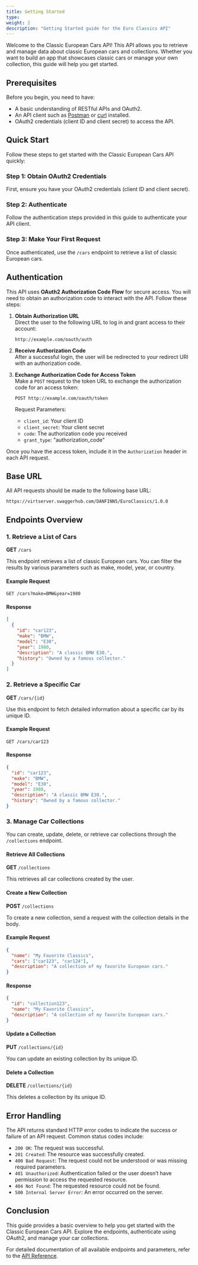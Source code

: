 ```yaml
---
title: Getting Started
type: 
weight: 2
description: "Getting Started guide for the Euro Classics API"
---
```


Welcome to the Classic European Cars API! This API allows you to retrieve and manage data about classic European cars and collections. Whether you want to build an app that showcases classic cars or manage your own collection, this guide will help you get started.

## Prerequisites

Before you begin, you need to have:
- A basic understanding of RESTful APIs and OAuth2.
- An API client such as [Postman](https://www.postman.com/) or [curl](https://curl.se/) installed.
- OAuth2 credentials (client ID and client secret) to access the API.

## Quick Start

Follow these steps to get started with the Classic European Cars API quickly:

### Step 1: Obtain OAuth2 Credentials

First, ensure you have your OAuth2 credentials (client ID and client secret).

### Step 2: Authenticate

Follow the authentication steps provided in this guide to authenticate your API client.

### Step 3: Make Your First Request

Once authenticated, use the `/cars` endpoint to retrieve a list of classic European cars.

## Authentication

This API uses **OAuth2 Authorization Code Flow** for secure access. You will need to obtain an authorization code to interact with the API. Follow these steps:

1. **Obtain Authorization URL**  
   Direct the user to the following URL to log in and grant access to their account:

   ```plaintext
   http://example.com/oauth/auth
   ```

2. **Receive Authorization Code**  
   After a successful login, the user will be redirected to your redirect URI with an authorization code.

3. **Exchange Authorization Code for Access Token**  
   Make a `POST` request to the token URL to exchange the authorization code for an access token:

   ```plaintext
   POST http://example.com/oauth/token
   ```

   Request Parameters:
   - `client_id`: Your client ID
   - `client_secret`: Your client secret
   - `code`: The authorization code you received
   - `grant_type`: "authorization_code"

Once you have the access token, include it in the `Authorization` header in each API request.

## Base URL

All API requests should be made to the following base URL:

```plaintext
https://virtserver.swaggerhub.com/DANFINN5/EuroClassics/1.0.0
```

## Endpoints Overview

### 1. Retrieve a List of Cars

**GET** `/cars`

This endpoint retrieves a list of classic European cars. You can filter the results by various parameters such as make, model, year, or country.

#### Example Request

```plaintext
GET /cars?make=BMW&year=1980
```

#### Response

```json
[
  {
    "id": "car123",
    "make": "BMW",
    "model": "E30",
    "year": 1980,
    "description": "A classic BMW E30.",
    "history": "Owned by a famous collector."
  }
]
```

### 2. Retrieve a Specific Car

**GET** `/cars/{id}`

Use this endpoint to fetch detailed information about a specific car by its unique ID.

#### Example Request

```plaintext
GET /cars/car123
```

#### Response

```json
{
  "id": "car123",
  "make": "BMW",
  "model": "E30",
  "year": 1980,
  "description": "A classic BMW E30.",
  "history": "Owned by a famous collector."
}
```

### 3. Manage Car Collections

You can create, update, delete, or retrieve car collections through the `/collections` endpoint.

#### Retrieve All Collections

**GET** `/collections`

This retrieves all car collections created by the user.

#### Create a New Collection

**POST** `/collections`

To create a new collection, send a request with the collection details in the body.

#### Example Request

```json
{
  "name": "My Favorite Classics",
  "cars": ["car123", "car124"],
  "description": "A collection of my favorite European cars."
}
```

#### Response

```json
{
  "id": "collection123",
  "name": "My Favorite Classics",
  "description": "A collection of my favorite European cars."
}
```

#### Update a Collection

**PUT** `/collections/{id}`

You can update an existing collection by its unique ID.

#### Delete a Collection

**DELETE** `/collections/{id}`

This deletes a collection by its unique ID.

## Error Handling

The API returns standard HTTP error codes to indicate the success or failure of an API request. Common status codes include:

- `200 OK`: The request was successful.
- `201 Created`: The resource was successfully created.
- `400 Bad Request`: The request could not be understood or was missing required parameters.
- `401 Unauthorized`: Authentication failed or the user doesn’t have permission to access the requested resource.
- `404 Not Found`: The requested resource could not be found.
- `500 Internal Server Error`: An error occurred on the server.

## Conclusion

This guide provides a basic overview to help you get started with the Classic European Cars API. Explore the endpoints, authenticate using OAuth2, and manage your car collections.

For detailed documentation of all available endpoints and parameters, refer to the [API Reference](https://virtserver.swaggerhub.com/DANFINN5/EuroClassics/1.0.0).
